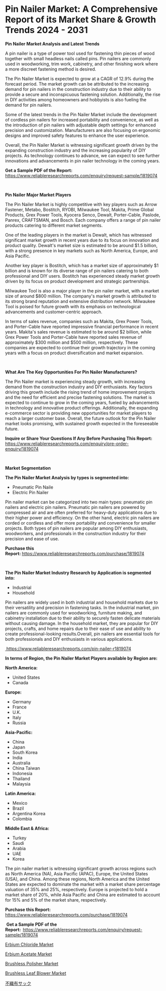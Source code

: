 <p><h1>Pin Nailer Market: A Comprehensive Report of its Market Share & Growth Trends 2024 - 2031</h1></p><p><strong>Pin Nailer Market Analysis and Latest Trends</strong></p>
<p><p>A pin nailer is a type of power tool used for fastening thin pieces of wood together with small headless nails called pins. Pin nailers are commonly used in woodworking, trim work, cabinetry, and other finishing work where a more discreet fastening method is desired.</p><p>The Pin Nailer Market is expected to grow at a CAGR of 12.9% during the forecast period. The market growth can be attributed to the increasing demand for pin nailers in the construction industry due to their ability to provide a secure and inconspicuous fastening solution. Additionally, the rise in DIY activities among homeowners and hobbyists is also fueling the demand for pin nailers.</p><p>Some of the latest trends in the Pin Nailer Market include the development of cordless pin nailers for increased portability and convenience, as well as the introduction of pin nailers with adjustable depth settings for enhanced precision and customization. Manufacturers are also focusing on ergonomic designs and improved safety features to enhance the user experience.</p><p>Overall, the Pin Nailer Market is witnessing significant growth driven by the expanding construction industry and the increasing popularity of DIY projects. As technology continues to advance, we can expect to see further innovations and advancements in pin nailer technology in the coming years.</p></p>
<p><strong>Get a Sample PDF of the Report:&nbsp;</strong> <a href="https://www.reliableresearchreports.com/enquiry/request-sample/1819074">https://www.reliableresearchreports.com/enquiry/request-sample/1819074</a></p>
<p>&nbsp;</p>
<p><strong>Pin Nailer Major Market Players</strong></p>
<p><p>The Pin Nailer Market is highly competitive with key players such as Arrow Fastener, Metabo, Bostitch, RYOBI, Milwaukee Tool, Makita, Prime Global Products, Grex Power Tools, Kyocera Senco, Dewalt, Porter-Cable, Paslode, Panrex, CRAFTSMAN, and Bosch. Each company offers a range of pin nailer products catering to different market segments.</p><p>One of the leading players in the market is Dewalt, which has witnessed significant market growth in recent years due to its focus on innovation and product quality. Dewalt's market size is estimated to be around $1.5 billion, with a strong presence in key markets such as North America, Europe, and Asia Pacific.</p><p>Another key player is Bostitch, which has a market size of approximately $1 billion and is known for its diverse range of pin nailers catering to both professional and DIY users. Bostitch has experienced steady market growth driven by its focus on product development and strategic partnerships.</p><p>Milwaukee Tool is also a major player in the pin nailer market, with a market size of around $800 million. The company's market growth is attributed to its strong brand reputation and extensive distribution network. Milwaukee Tool is poised for future growth with its emphasis on technological advancements and customer-centric approach.</p><p>In terms of sales revenue, companies such as Makita, Grex Power Tools, and Porter-Cable have reported impressive financial performance in recent years. Makita's sales revenue is estimated to be around $2 billion, while Grex Power Tools and Porter-Cable have reported sales revenue of approximately $300 million and $500 million, respectively. These companies are expected to continue their growth trajectory in the coming years with a focus on product diversification and market expansion.</p></p>
<p>&nbsp;</p>
<p><strong>What Are The Key Opportunities For Pin Nailer Manufacturers?</strong></p>
<p><p>The Pin Nailer market is experiencing steady growth, with increasing demand from the construction industry and DIY enthusiasts. Key factors driving this growth include the rising trend of home improvement projects and the need for efficient and precise fastening solutions. The market is expected to continue to grow in the coming years, fueled by advancements in technology and innovative product offerings. Additionally, the expanding e-commerce sector is providing new opportunities for market players to reach a larger customer base. Overall, the future outlook for the Pin Nailer market looks promising, with sustained growth expected in the foreseeable future.</p></p>
<p><strong>Inquire or Share Your Questions If Any Before Purchasing This Report:</strong> <a href="https://www.reliableresearchreports.com/enquiry/pre-order-enquiry/1819074">https://www.reliableresearchreports.com/enquiry/pre-order-enquiry/1819074</a></p>
<p>&nbsp;</p>
<p><strong>Market Segmentation</strong></p>
<p><strong>The Pin Nailer Market Analysis by types is segmented into:</strong></p>
<p><ul><li>Pneumatic Pin Naile</li><li>Electric Pin Nailer</li></ul></p>
<p><p>Pin nailer market can be categorized into two main types: pneumatic pin nailers and electric pin nailers. Pneumatic pin nailers are powered by compressed air and are often preferred for heavy-duty applications due to their higher power and efficiency. On the other hand, electric pin nailers are corded or cordless and offer more portability and convenience for smaller projects. Both types of pin nailers are popular among DIY enthusiasts, woodworkers, and professionals in the construction industry for their precision and ease of use.</p></p>
<p><strong>Purchase this Report:&nbsp;</strong><a href="https://www.reliableresearchreports.com/purchase/1819074">https://www.reliableresearchreports.com/purchase/1819074</a></p>
<p>&nbsp;</p>
<p><strong>The Pin Nailer Market Industry Research by Application is segmented into:</strong></p>
<p><ul><li>Industrial</li><li>Household</li></ul></p>
<p><p>Pin nailers are widely used in both industrial and household markets due to their versatility and precision in fastening tasks. In the industrial market, pin nailers are commonly used for woodworking, furniture making, and cabinetry installation due to their ability to securely fasten delicate materials without causing damage. In the household market, they are popular for DIY projects, crafts, and home repairs due to their ease of use and ability to create professional-looking results.Overall, pin nailers are essential tools for both professionals and DIY enthusiasts in various applications.</p></p>
<p><a href="https://www.reliableresearchreports.com/pin-nailer-r1819074">&nbsp;https://www.reliableresearchreports.com/pin-nailer-r1819074</a></p>
<p><strong>In terms of Region, the Pin Nailer Market Players available by Region are:</strong></p>
<p>
    <p> <strong> North America: </strong>
        <ul>
            <li>United States</li>
            <li>Canada</li>
        </ul>
        </p> 
    <p> <strong> Europe: </strong>
        <ul>
            <li>Germany</li>
            <li>France</li>
            <li>U.K.</li>
            <li>Italy</li>
            <li>Russia</li>
        </ul>
        </p> 
    <p> <strong> Asia-Pacific: </strong>
        <ul>
            <li>China</li>
            <li>Japan</li>
            <li>South Korea</li>
            <li>India</li>
            <li>Australia</li>
            <li>China Taiwan</li>
            <li>Indonesia</li>
            <li>Thailand</li>
            <li>Malaysia</li>
        </ul>
        </p> 
    <p> <strong> Latin America: </strong>
        <ul>
            <li>Mexico</li>
            <li>Brazil</li>
            <li>Argentina Korea</li>
            <li>Colombia</li>
        </ul>
        </p> 
    <p> <strong> Middle East & Africa: </strong>
        <ul>
            <li>Turkey</li>
            <li>Saudi</li>
            <li>Arabia</li>
            <li>UAE</li>
            <li>Korea</li>
        </ul>
    </p>
    </p>
<p><p>The pin nailer market is witnessing significant growth across regions such as North America (NA), Asia Pacific (APAC), Europe, the United States (USA), and China. Among these regions, North America and the United States are expected to dominate the market with a market share percentage valuation of 35% and 25%, respectively. Europe is projected to hold a market share of 20%, while Asia Pacific and China are estimated to account for 15% and 5% of the market share, respectively.</p></p>
<p><strong>Purchase this Report: </strong><a href="https://www.reliableresearchreports.com/purchase/1819074">https://www.reliableresearchreports.com/purchase/1819074</a></p>
<p>&nbsp;<strong>Get a Sample PDF of the Report:&nbsp;&nbsp;</strong><a href="https://www.reliableresearchreports.com/enquiry/request-sample/1819074">https://www.reliableresearchreports.com/enquiry/request-sample/1819074</a></p>
<p><strong></strong></p>
<p><p><a href="https://issuu.com/reportprime-2/docs/erbium-chloride-market-size-2030.pptx">Erbium Chloride Market</a></p><p><a href="https://issuu.com/reportprime-2/docs/erbium-acetate-market-size-2030.pptx">Erbium Acetate Market</a></p><p><a href="https://github.com/bobicer/Market-Research-Report-List-2/blob/main/brushless-polisher-market.md">Brushless Polisher Market</a></p><p><a href="https://github.com/timeliteaut/Market-Research-Report-List-2/blob/main/brushless-leaf-blower-market.md">Brushless Leaf Blower Market</a></p><p><a href="https://github.com/zjkmgcs938405/Market-Research-Report-List-1/blob/main/539419630405.md">不織布サック</a></p></p>
